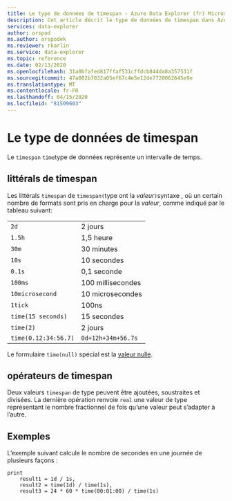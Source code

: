 ```yaml
---
title: Le type de données de timespan - Azure Data Explorer (fr) Microsoft Docs
description: Cet article décrit le type de données de timespan dans Azure Data Explorer.
services: data-explorer
author: orspod
ms.author: orspodek
ms.reviewer: rkarlin
ms.service: data-explorer
ms.topic: reference
ms.date: 02/13/2020
ms.openlocfilehash: 31a0bfafed817ffaf531cffdcb844da8a357531f
ms.sourcegitcommit: 47a002b7032a05ef67c4e5e12de7720062645e9e
ms.translationtype: MT
ms.contentlocale: fr-FR
ms.lasthandoff: 04/15/2020
ms.locfileid: "81509603"
---
```

# <a name="the-timespan-data-type"></a>Le type de données de timespan

Le `timespan` `time`type de données représente un intervalle de temps.

## <a name="timespan-literals"></a>littérals de timespan

Les littérals `timespan` de `timespan(`type ont la *valeur*`)`syntaxe , où un certain nombre de formats sont pris en charge pour la *valeur*, comme indiqué par le tableau suivant:

|||
---|---
`2d`|2 jours
`1.5h`|1,5 heure
`30m`|30 minutes
`10s`|10 secondes
`0.1s`|0,1 seconde
`100ms`| 100 millisecondes
`10microsecond`|10 microsecondes
`1tick`|100ns
`time(15 seconds)`|15 secondes
`time(2)`| 2 jours
`time(0.12:34:56.7)`|`0d+12h+34m+56.7s`

Le formulaire `time(null)` spécial est la [valeur nulle](null-values.md).

## <a name="timespan-operators"></a>opérateurs de timespan

Deux valeurs `timespan` de type peuvent être ajoutées, soustraites et divisées.
La dernière opération renvoie `real` une valeur de type représentant le nombre fractionnel de fois qu’une valeur peut s’adapter à l’autre.

## <a name="examples"></a>Exemples

L’exemple suivant calcule le nombre de secondes en une journée de plusieurs façons :

```kusto
print
    result1 = 1d / 1s,
    result2 = time(1d) / time(1s),
    result3 = 24 * 60 * time(00:01:00) / time(1s)
```